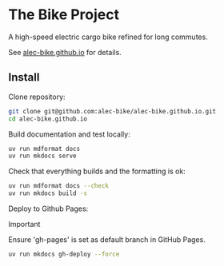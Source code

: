 # The Bike Project

A high-speed electric cargo bike refined for long commutes.

See [alec-bike.github.io](https://alec-bike.github.io) for details.

## Install

Clone repository:

```zsh
git clone git@github.com:alec-bike/alec-bike.github.io.git
cd alec-bike.github.io
```

Build documentation and test locally:

```zsh
uv run mdformat docs
uv run mkdocs serve
```

Check that everything builds and the formatting is ok:

```zsh
uv run mdformat docs --check
uv run mkdocs build -s
```

Deploy to Github Pages:

> [!important]
> Ensure 'gh-pages' is set as default branch in GitHub Pages.

```zsh
uv run mkdocs gh-deploy --force
```

